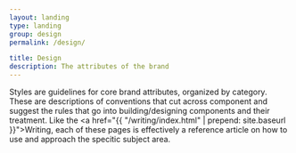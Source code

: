 ```yaml
---
layout: landing
type: landing
group: design
permalink: /design/

title: Design
description: The attributes of the brand
---
```


Styles are guidelines for core brand attributes, organized by category. These are descriptions of conventions that cut across component and suggest the rules that go into building/designing components and their treatment. Like the <a href="{{ "/writing/index.html" | prepend: site.baseurl }}">Writing</a>, each of these pages is effectively a reference article on how to use and approach the specitic subject area.
